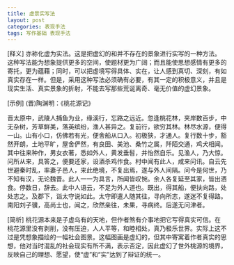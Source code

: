 ```yaml
---
title: 虚景实写法
layout: post
categories: 表现手法
tags: 写作基础 表现手法
---
```


[释义] 亦称化虚为实法。这是把虚幻的和并不存在的景象进行实写的一种方法。这种写法能为想象提供更多的空间，使题材更为广阔；而且能使思想感情有更多的寄托，更为蕴藉；同时，可以把虚境写得具体、实在，让人感到真切、深刻，有如真实存在一样。但是，采用这种写法必须确有必要，有其一定的积极意义，并且是现实生活、真实景象的折射，不能去写那些荒诞离奇、毫无价值的虚幻景象。

[示例] (晋)陶渊明：《桃花源记》

晋太原中，武陵人捕鱼为业，缘溪行，忘路之远近。忽逢桃花林，夹岸数百步，中无杂树，芳草鲜美，落英缤纷，渔人甚异之。复前行，欲穷其林。林尽水源，便得一山。山有小口，仿佛若有光，便舍船从口入。初极狭，才通人。复行数十步，豁然开朗，土地平旷，屋舍俨然，有良田、美池、桑竹之属，阡陌交通，鸡犬相闻。其中往来种作，男女衣著，悉如外人，黄发垂髫，并怡然自乐。见渔人，乃大惊。问所从来，具答之，便要还家，设酒杀鸡作食。村中闻有此人，咸来问讯。自云先世避秦时乱，率妻子邑人，来此绝境，不复出焉，遂与外人间隔。问今是何世，乃不知有汉，无论魏晋。此人一一为具言，所闻皆叹惋。余人各复延至其家，皆出酒食。停数日，辞去。此中人语云，不足为外人道也。既出，得其船，便扶向路，处处志之。及郡下，诣太守说如此。太守即遣人随其往，寻向所志，遂迷不复得路。南阳刘子骥，高尚士也，闻之，欣然亲往，未果，寻病终。后遂无问津者。

[简析] 桃花源本来是子虚乌有的天地，但作者煞有介事地把它写得真实可信。在桃花源里没有剥削，没有压迫，人人平等，和睦相处，真乃极乐世界。实际上这不过是凭想象描绘的一幅社会图景。这幅图画是虚幻的，但其中寄寓着作者真实的思想，他对当时混乱的社会现实有所不满，表示否定，因此虚幻了世外桃源的境界，反映自己的理想、愿望，使“虚”和“实”达到了辩证的统一。 